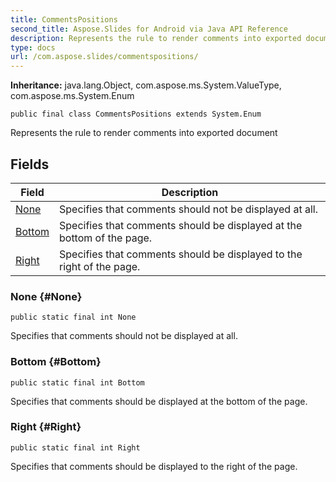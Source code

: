 ```yaml
---
title: CommentsPositions
second_title: Aspose.Slides for Android via Java API Reference
description: Represents the rule to render comments into exported document
type: docs
url: /com.aspose.slides/commentspositions/
---
```

**Inheritance:**
java.lang.Object, com.aspose.ms.System.ValueType, com.aspose.ms.System.Enum
```
public final class CommentsPositions extends System.Enum
```

Represents the rule to render comments into exported document
## Fields

| Field | Description |
| --- | --- |
| [None](#None) | Specifies that comments should not be displayed at all. |
| [Bottom](#Bottom) | Specifies that comments should be displayed at the bottom of the page. |
| [Right](#Right) | Specifies that comments should be displayed to the right of the page. |
### None {#None}
```
public static final int None
```


Specifies that comments should not be displayed at all.

### Bottom {#Bottom}
```
public static final int Bottom
```


Specifies that comments should be displayed at the bottom of the page.

### Right {#Right}
```
public static final int Right
```


Specifies that comments should be displayed to the right of the page.

